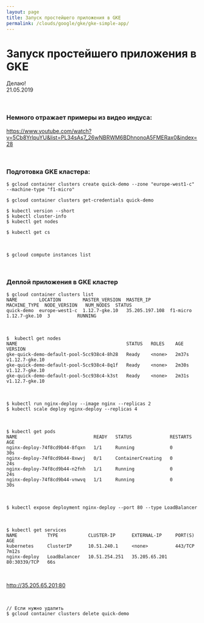 ```yaml
---
layout: page
title: Запуск простейшего приложения в GKE
permalink: /clouds/google/gke/gke-simple-app/
---
```


# Запуск простейшего приложения в GKE


Делаю!  
21.05.2019

<br/>

### Немного отражает примеры из видео индуса:

https://www.youtube.com/watch?v=5Cb8YrlpuYU&list=PL34sAs7_26wNBRWM6BDhnonoA5FMERax0&index=28


<br/>

### Подготовка GKE кластера:

    $ gcloud container clusters create quick-demo --zone "europe-west1-c" --machine-type "f1-micro"

    $ gcloud container clusters get-credentials quick-demo

    $ kubectl version --short
    $ kubectl cluster-info
    $ kubectl get nodes

    $ kubectl get cs

<br/>

    $ gcloud compute instances list


<br/>

### Деплой приложения в GKE кластер

    $ gcloud container clusters list
    NAME        LOCATION        MASTER_VERSION  MASTER_IP       MACHINE_TYPE  NODE_VERSION   NUM_NODES  STATUS
    quick-demo  europe-west1-c  1.12.7-gke.10   35.205.197.108  f1-micro      1.12.7-gke.10  3          RUNNING

<br/>

    $  kubectl get nodes
    NAME                                        STATUS   ROLES    AGE     VERSION
    gke-quick-demo-default-pool-5cc938c4-8h28   Ready    <none>   2m37s   v1.12.7-gke.10
    gke-quick-demo-default-pool-5cc938c4-8q1f   Ready    <none>   2m30s   v1.12.7-gke.10
    gke-quick-demo-default-pool-5cc938c4-k3st   Ready    <none>   2m31s   v1.12.7-gke.10

<br/>

    $ kubectl run nginx-deploy --image nginx --replicas 2
    $ kubectl scale deploy nginx-deploy --replicas 4

<br/>

    $ kubectl get pods
    NAME                            READY   STATUS              RESTARTS   AGE
    nginx-deploy-74f8cd9b44-8fqxn   1/1     Running             0          30s
    nginx-deploy-74f8cd9b44-8xwvj   0/1     ContainerCreating   0          24s
    nginx-deploy-74f8cd9b44-n2fnh   1/1     Running             0          24s
    nginx-deploy-74f8cd9b44-vnwvq   1/1     Running             0          30s

<br/>

    $ kubectl expose deployment nginx-deploy --port 80 --type LoadBalancer

<br/>

    $ kubectl get services
    NAME           TYPE           CLUSTER-IP      EXTERNAL-IP     PORT(S)        AGE
    kubernetes     ClusterIP      10.51.240.1     <none>          443/TCP        7m12s
    nginx-deploy   LoadBalancer   10.51.254.251   35.205.65.201   80:30339/TCP   66s

<br/>

http://35.205.65.201:80


<br/>
 
    // Если нужно удалить
    $ gcloud container clusters delete quick-demo 